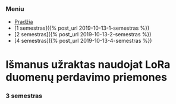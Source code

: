 ### Meniu
- [Pradžia](https://ovidijusstukas.github.io/LoRa-smart-lock)
- [1 semestras]({% post_url 2019-10-13-1-semestras %})
- [2 semestras]({% post_url 2019-10-13-2-semestras %})
- [4 semestras]({% post_url 2019-10-13-4-semestras %})

# Išmanus užraktas naudojat LoRa duomenų perdavimo priemones

### 3 semestras